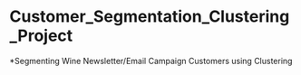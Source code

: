 # Customer_Segmentation_Clustering_Project
*Segmenting Wine Newsletter/Email Campaign Customers using Clustering
